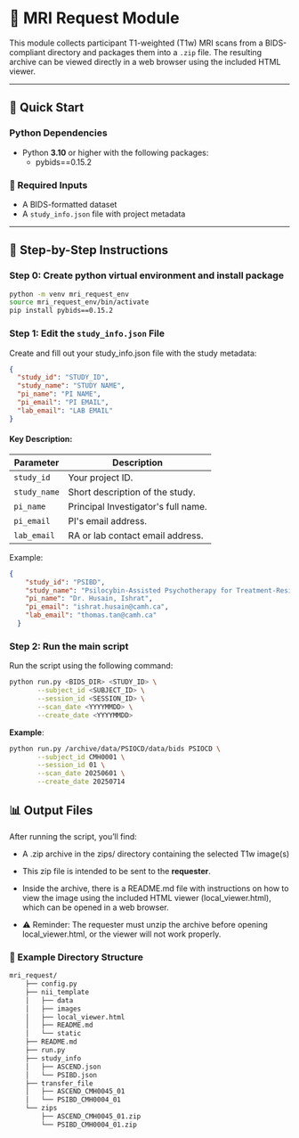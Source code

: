 # 🧠 MRI Request Module

This module collects participant T1-weighted (T1w) MRI scans from a BIDS-compliant directory and packages them into a `.zip` file. The resulting archive can be viewed directly in a web browser using the included HTML viewer.

---

## 🚀 Quick Start

### Python Dependencies
- Python **3.10** or higher with the following packages:
    - pybids==0.15.2   
### 📁 Required Inputs

- A BIDS-formatted dataset
- A `study_info.json` file with project metadata

---

## 📝 Step-by-Step Instructions

### Step 0: Create python virtual environment and install package
```bash
python -m venv mri_request_env 
source mri_request_env/bin/activate 
pip install pybids==0.15.2
```
### Step 1: Edit the `study_info.json` File

Create and fill out your study_info.json file with the study metadata:

```json
{
  "study_id": "STUDY_ID",
  "study_name": "STUDY NAME",
  "pi_name": "PI NAME",
  "pi_email": "PI EMAIL",
  "lab_email": "LAB EMAIL"
}
```

#### Key	Description:
| Parameter     | Description                                        |
|---------------|----------------------------------------------------|
| `study_id`    | Your project ID.                                   |
| `study_name`  | Short description of the study.                    |
| `pi_name`     | Principal Investigator's full name.                |
| `pi_email`    | PI's email address.                                |
| `lab_email`   | RA or lab contact email address.   |

Example:

```json
{
    "study_id": "PSIBD",
    "study_name": "Psilocybin-Assisted Psychotherapy for Treatment-Resistant Depression Study",
    "pi_name": "Dr. Husain, Ishrat",
    "pi_email": "ishrat.husain@camh.ca",
    "lab_email": "thomas.tan@camh.ca"
  }
```

### Step 2: Run the main script
Run the script using the following command:
```bash
python run.py <BIDS_DIR> <STUDY_ID> \
       --subject_id <SUBJECT_ID> \
       --session_id <SESSION_ID> \
       --scan_date <YYYYMMDD> \
       --create_date <YYYYMMDD>

```
**Example**:
```bash
python run.py /archive/data/PSIOCD/data/bids PSIOCD \
       --subject_id CMH0001 \
       --session_id 01 \
       --scan_date 20250601 \
       --create_date 20250714
```

## 📊 Output Files

After running the script, you’ll find:

 - A .zip archive in the zips/ directory containing the selected T1w image(s)

 - This zip file is intended to be sent to the **requester**.

 - Inside the archive, there is a README.md file with instructions on how to view the image using the included HTML viewer (local_viewer.html), which can be opened in a web browser.

 - ⚠️ Reminder: The requester must unzip the archive before opening local_viewer.html, or the viewer will not work properly.

### 📁 Example Directory Structure
```bash
mri_request/
    ├── config.py
    ├── nii_template
    │   ├── data
    │   ├── images
    │   ├── local_viewer.html
    │   ├── README.md
    │   └── static
    ├── README.md
    ├── run.py
    ├── study_info
    │   ├── ASCEND.json
    │   └── PSIBD.json
    ├── transfer_file
    │   ├── ASCEND_CMH0045_01
    │   └── PSIBD_CMH0004_01
    └── zips
        ├── ASCEND_CMH0045_01.zip
        └── PSIBD_CMH0004_01.zip
```